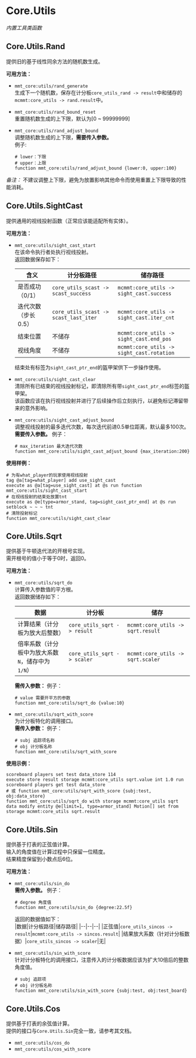 <!--
 * @Date: 2024-05-10 14:28:44
 * @Author: DarkskyX15
 * @LastEditTime: 2024-07-13 01:36:29
-->

# Core.Utils  

*内置工具类函数*  

## Core.Utils.Rand

提供旧的基于线性同余方法的随机数生成。

**可用方法：**  

- `mmt_core:utils/rand_generate`  
  生成下一个随机数，保存在计分板`core_utils_rand -> result`中和储存的`mcmmt:core_utils -> rand.result`中。
- `mmt_core:utils/rand_bound_reset`  
  重置随机数生成的上下限，默认为[0 ~ 99999999]  
- `mmt_core:utils/rand_adjust_bound`  
  调整随机数生成的上下限，**需要传入参数。**  
  例子:  

  ```mcfunction
  # lower：下限
  # upper：上限 
  function mmt_core:utils/rand_adjust_bound {lower:0, upper:100}
  ```

*备注：* 不建议调整上下限，避免为放置影响其他命令而使用重置上下限导致的性能消耗。

## Core.Utils.SightCast  

提供通用的视线投射函数（正常应该能适配所有实体）。

**可用方法：**  

- `mmt_core:utils/sight_cast_start`  
  在该命令执行者处执行视线投射。  
  返回数据保存如下：  

  |含义|计分板路径|储存路径|
  |--|--|--|
  |是否成功（0/1）|`core_utils_scast -> scast_success`|`mcmmt:core_utils -> sight_cast.success`|
  |迭代次数（步长0.5）|`core_utils_scast -> scast_last_iter`|`mcmmt:core_utils -> sight_cast.iter_cnt`|
  |结束位置|不储存|`mcmmt:core_utils -> sight_cast.end_pos`|
  |视线角度|不储存|`mcmmt:core_utils -> sight_cast.rotation`|

  结束处有标签为`sight_cast_ptr_end`的盔甲架供下一步操作使用。

- `mmt_core:utils/sight_cast_clear`  
  清除所有已结束的视线投射标记，即清除所有带`sight_cast_ptr_end`标签的盔甲架。  
  该函数应该在执行视线投射并进行了后续操作后立刻执行，以避免标记滞留带来的意外影响。

- `mmt_core:utils/sight_cast_adjust_bound`  
  调整视线投射的最多迭代次数，每次迭代前进0.5单位距离，默认最多100次。  
  **需要传入参数。** 例子：

  ```mcfunction
  # max_iteration 最大迭代次数
  function mmt_core:utils/sight_cast_adjust_bound {max_iteration:200}
  ```

**使用样例：**  

```mcfunction
# 为有what_player的玩家使用视线投射
tag @a[tag=what_player] add use_sight_cast
execute as @a[tag=use_sight_cast] at @s run function mmt_core:utils/sight_cast_start
# 在视线投射的结束处放置tnt
execute as @e[type=armor_stand, tag=sight_cast_ptr_end] at @s run setblock ~ ~ ~ tnt
# 清除投射标记
function mmt_core:utils/sight_cast_clear
```

## Core.Utils.Sqrt

提供基于牛顿迭代法的开根号实现。  
需开根号的值小于等于0时，返回0。

**可用方法：**

- `mmt_core:utils/sqrt_do`  
  计算传入参数值的平方根。  
  返回数据储存如下：  

  |数据|计分板|储存|
  |--|--|--|
  |计算结果（计分板为放大后整数）|`core_utils_sqrt -> result`|`mcmmt:core_utils -> sqrt.result`|
  |倍率系数（计分板中为放大系数`N`，储存中为`1/N`）|`core_utils_sqrt -> scaler`|`mcmmt:core_utils -> sqrt.scaler`|  

  **需传入参数：** 例子：

  ```mcfunction
  # value 需要开平方的参数
  function mmt_core:utils/sqrt_do {value:10}
  ```

- `mmt_core:utils/sqrt_with_score`  
  为计分板特化的调用接口。  
  **需传入参数：** 例子：

  ```mcfunction
  # subj 追踪项名称
  # obj 计分板名称
  function mmt_core:utils/sqrt_with_score 
  ```

**使用示例：**

```mcfunction
scoreboard players set test data_store 114
execute store result storage mcmmt:core_utils sqrt.value int 1.0 run scoreboard players get test data_store
# 或 function mmt_core:utils/sqrt_with_score {subj:test, obj:data_store}
function mmt_core:utils/sqrt_do with storage mcmmt:core_utils sqrt
data modify entity @e[limit=1, type=armor_stand] Motion[] set from storage mcmmt:core_utils sqrt.result
```

## Core.Utils.Sin

提供基于打表的正弦值计算。  
输入的角度值在计算过程中只保留一位精度。  
结果精度保留到小数点后6位。  

**可用方法：**  

- `mmt_core:utils/sin_do`  
  **需传入参数。** 例子：

  ```mcfunction
  # degree 角度值
  function mmt_core:utils/sin_do {degree:22.5f}
  ```

  返回的数据值如下：  
  |数据|计分板路径|储存路径|
  |--|--|--|
  |正弦值|`core_utils_sincos -> result`|`mcmmt:core_utils -> sincos.result`|
  |结果放大系数（针对计分板数据）|`core_utils_sincos -> scaler`|无|

- `mmt_core:utils/sin_with_score`  
  针对计分板特化的调用接口，注意传入的计分板数据应该为扩大10倍后的整数角度值。  

  ```mcfunction
  # subj 追踪项
  # obj 计分板名称
  function mmt_core:utils/sin_with_score {subj:test, obj:test_board}
  ```

## Core.Utils.Cos

提供基于打表的余弦值计算。  
提供的接口与`Core.Utils.Sin`完全一致，请参考其文档。  

- `mmt_core:utils/cos_do`
- `mmt_core:utils/cos_with_score`


